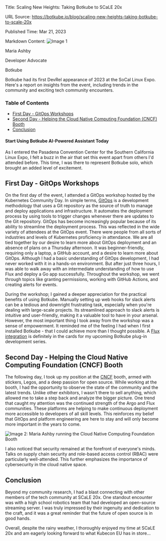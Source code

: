 Title: Scaling New Heights: Taking Botkube to SCaLE 20x

URL Source: https://botkube.io/blog/scaling-new-heights-taking-botkube-to-scale-20x

Published Time: Mar 21, 2023

Markdown Content:
![Image 1](https://cdn.prod.website-files.com/634fabb21508d6c9db9bc46f/6408ed63e5b48fed17e54625_SE6Pjp9PW9TaOwePHJXRaxaLQgYdT2HX_5PYASmvIx8.jpeg)

Maria Ashby

Developer Advocate

Botkube

Botkube had its first DevRel appearance of 2023 at the SoCal Linux Expo. Here's a report on insights from the event, including trends in the community and exciting tech community encounters.

### Table of Contents

*   [First Day - GitOps Workshops](#first-day-gitops-workshops-)
*   [Second Day - Helping the Cloud Native Computing Foundation (CNCF) Booth](#second-day-helping-the-cloud-native-computing-foundation-cncf-booth-)
*   [Conclusion](#conclusion)

#### Start Using Botkube AI-Powered Assistant Today

As I entered the Pasadena Convention Center for the Southern California Linux Expo, I felt a buzz in the air that set this event apart from others I'd attended before. This time, I was there to represent Botkube solo, which brought an added level of excitement.

First Day - GitOps Workshops
----------------------------

On the first day of the event, I attended a GitOps workshop hosted by the Kubernetes Community Day. In simple terms, [GitOps](https://botkube.io/blog/enhancing-gitops-workflows-with-botkube) is a development methodology that uses a Git repository as the source of truth to manage and deploy applications and infrastructure. It automates the deployment process by using tools to trigger changes whenever there are updates to the Git repository. GitOps has become increasingly popular because of its ability to streamline the deployment process. This was reflected in the wide variety of attendees at the GitOps event. There were people from all sorts of industries and levels of Kubernetes proficiency in attendance. We are all tied together by our desire to learn more about GitOps deployment and an absence of plans on a Thursday afternoon. It was beginner-friendly, requiring only a laptop, a GitHub account, and a desire to learn more about GitOps. Although I had a basic understanding of GitOps development, I had never worked with it in a hands-on environment. But after just three hours, I was able to walk away with an intermediate understanding of how to use Flux and deploy a Go app successfully. Throughout the workshop, we went through topics like granting permissions, working with GitHub Actions, and creating alerts for events.

During the workshop; I gained a deeper appreciation for the practical benefits of using Botkube. Manually setting up web hooks for slack alerts can be a tedious and downright frustrating task, especially when you're dealing with large-scale projects. Its streamlined approach to slack alerts is intuitive and user-friendly, making it a valuable tool to have in your arsenal. However, the most important thing I took away from the workshop was a sense of empowerment. It reminded me of the feeling I had when I first installed Botkube - that I could achieve more than I thought possible. A [Flux integration](https://botkube.io/integration/botkube-flux-kubernetes-integration) is definitely in the cards for my upcoming Botkube plug-in development series.

Second Day - Helping the Cloud Native Computing Foundation (CNCF) Booth
-----------------------------------------------------------------------

The following day, I took up my position at the [CNCF](https://www.cncf.io/) booth, armed with stickers, Legos, and a deep passion for open source. While working at the booth, I had the opportunity to observe the state of the community and the latest trends. Unlike other exhibitors, I wasn't there to sell anything, which allowed me to take a step back and analyze the bigger picture. One trend that caught my attention was the continued strength of the Argo and Flux communities. These platforms are helping to make continuous deployment more accessible to developers of all skill levels. This reinforces my belief that GitOps and platform engineering are here to stay and will only become more important in the years to come.

![Image 2: Maria Ashby running the Cloud Native Computing Foundation Booth](https://cdn.prod.website-files.com/634fabb21508d6c9db9bc46f/641a062c9e98ce9131ed2cc1_botkube-image.jpg)

I also noticed that security remained at the forefront of everyone's minds. Talks on supply chain security and role-based access control (RBAC) were particularly well-attended. This further emphasizes the importance of cybersecurity in the cloud native space.

Conclusion
----------

Beyond my community research, I had a blast connecting with other members of the tech community at SCaLE 20x. One standout encounter was with a high school robotics team that had developed an open-source streaming server. I was truly impressed by their ingenuity and dedication to the craft, and it was a great reminder that the future of open source is in good hands.

Overall, despite the rainy weather, I thoroughly enjoyed my time at SCaLE 20x and am eagerly looking forward to what Kubecon EU has in store…
